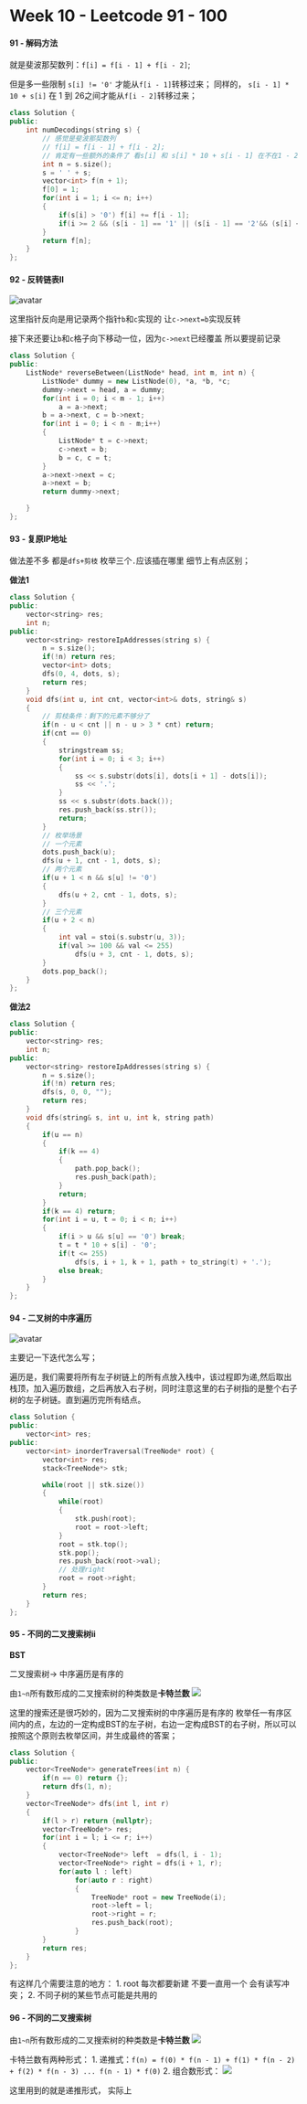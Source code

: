 <!--
 * @Description: 
 * @Versions: 
 * @Author: Vernon Cui
 * @Github: https://github.com/vernon97
 * @Date: 2020-12-08 20:27:50
 * @LastEditors: Vernon Cui
 * @LastEditTime: 2020-12-14 00:24:50
 * @FilePath: /.leetcode/Users/vernon/Leetcode-notes/week10.md
-->

# Week 10 - Leetcode 91 - 100

#### 91 - 解码方法

就是斐波那契数列：`f[i] = f[i - 1] + f[i - 2]`;

但是多一些限制 `s[i] != '0'` 才能从`f[i - 1]`转移过来；
同样的， `s[i - 1] * 10 + s[i]` 在 1 到 26之间才能从`f[i - 2]`转移过来；

```cpp
class Solution {
public:
    int numDecodings(string s) {
        // 感觉是斐波那契数列
        // f[i] = f[i - 1] + f[i - 2]; 
        // 肯定有一些额外的条件了 看s[i] 和 s[i] * 10 + s[i - 1] 在不在1 - 26 里
        int n = s.size();
        s = ' ' + s;
        vector<int> f(n + 1);
        f[0] = 1;
        for(int i = 1; i <= n; i++)
        {
            if(s[i] > '0') f[i] += f[i - 1];
            if(i >= 2 && (s[i - 1] == '1' || (s[i - 1] == '2'&& (s[i] <= '6')))) f[i] += f[i - 2]; 
        }
        return f[n];
    }
};
```

#### 92 - 反转链表II

![avatar](figs/19.jpeg)

这里指针反向是用记录两个指针`b`和`c`实现的 让`c->next=b`实现反转

接下来还要让`b`和`c`格子向下移动一位，因为`c->next`已经覆盖 所以要提前记录

```cpp
class Solution {
public:
    ListNode* reverseBetween(ListNode* head, int m, int n) {
        ListNode* dummy = new ListNode(0), *a, *b, *c;
        dummy->next = head, a = dummy;
        for(int i = 0; i < m - 1; i++)
            a = a->next;
        b = a->next, c = b->next;
        for(int i = 0; i < n - m;i++)
        {
            ListNode* t = c->next;
            c->next = b;
            b = c, c = t;
        }
        a->next->next = c;
        a->next = b;
        return dummy->next;

    }
};
```

#### 93 - 复原IP地址

做法差不多 都是`dfs+剪枝` 枚举三个`.`应该插在哪里 细节上有点区别；

**做法1**

```cpp
class Solution {
public:
    vector<string> res;
    int n;
public:
    vector<string> restoreIpAddresses(string s) {
        n = s.size();
        if(!n) return res;
        vector<int> dots;
        dfs(0, 4, dots, s);
        return res;
    }
    void dfs(int u, int cnt, vector<int>& dots, string& s)
    {
        // 剪枝条件：剩下的元素不够分了
        if(n - u < cnt || n - u > 3 * cnt) return;
        if(cnt == 0) 
        {
            stringstream ss;
            for(int i = 0; i < 3; i++)
            {
                ss << s.substr(dots[i], dots[i + 1] - dots[i]);
                ss << '.';
            }
            ss << s.substr(dots.back());
            res.push_back(ss.str());
            return;
        }
        // 枚举场景
        // 一个元素
        dots.push_back(u);
        dfs(u + 1, cnt - 1, dots, s);
        // 两个元素
        if(u + 1 < n && s[u] != '0')
        {
            dfs(u + 2, cnt - 1, dots, s);
        }
        // 三个元素
        if(u + 2 < n)
        {
            int val = stoi(s.substr(u, 3));
            if(val >= 100 && val <= 255)
                dfs(u + 3, cnt - 1, dots, s);
        }
        dots.pop_back();
    }
};
```

**做法2**

```cpp
class Solution {
public:
    vector<string> res;
    int n;
public:
    vector<string> restoreIpAddresses(string s) {
        n = s.size();
        if(!n) return res;
        dfs(s, 0, 0, "");
        return res;
    }
    void dfs(string& s, int u, int k, string path)
    {
        if(u == n)
        {
            if(k == 4)
            {
                path.pop_back();
                res.push_back(path);
            }
            return;
        }
        if(k == 4) return;
        for(int i = u, t = 0; i < n; i++)
        {
            if(i > u && s[u] == '0') break;
            t = t * 10 + s[i] - '0';
            if(t <= 255) 
                dfs(s, i + 1, k + 1, path + to_string(t) + '.');
            else break;
        }
    }
};
```

#### 94 - 二叉树的中序遍历

![avatar](figs/20.png)

主要记一下迭代怎么写；

遍历是，我们需要将所有左子树链上的所有点放入栈中，该过程即为递,然后取出栈顶，加入遍历数组，之后再放入右子树，同时注意这里的右子树指的是整个右子树的左子树链。直到遍历完所有结点。

```cpp
class Solution {
public:
    vector<int> res;
public:
    vector<int> inorderTraversal(TreeNode* root) {
        vector<int> res;
        stack<TreeNode*> stk;

        while(root || stk.size())
        {
            while(root)
            {
                stk.push(root);
                root = root->left;
            }
            root = stk.top();
            stk.pop();
            res.push_back(root->val);
            // 处理right
            root = root->right;
        }
        return res;
    }
};
```

#### 95 - 不同的二叉搜索树ii

**BST**

二叉搜索树-> 中序遍历是有序的

由`1~n`所有数形成的二叉搜索树的种类数是**卡特兰数** <img src="https://latex.codecogs.com/png.latex?  \frac{C_{2n}^{n}}{n + 1}">

这里的搜索还是很巧妙的，因为二叉搜索树的中序遍历是有序的 枚举任一有序区间内的点，左边的一定构成BST的左子树，右边一定构成BST的右子树，所以可以按照这个原则去枚举区间，并生成最终的答案；

```cpp
class Solution {
public:
    vector<TreeNode*> generateTrees(int n) {
        if(n == 0) return {};
        return dfs(1, n);
    }
    vector<TreeNode*> dfs(int l, int r)
    {
        if(l > r) return {nullptr};
        vector<TreeNode*> res;
        for(int i = l; i <= r; i++)
        {
            vector<TreeNode*> left  = dfs(l, i - 1);
            vector<TreeNode*> right = dfs(i + 1, r);
            for(auto l : left)
                for(auto r : right)
                {
                    TreeNode* root = new TreeNode(i);
                    root->left = l;
                    root->right = r;
                    res.push_back(root);
                }
        }
        return res;
    }
};
```

有这样几个需要注意的地方：
    1. root 每次都要新建 不要一直用一个 会有读写冲突；
    2. 不同子树的某些节点可能是共用的

#### 96 - 不同的二叉搜索树

由`1~n`所有数形成的二叉搜索树的种类数是**卡特兰数** <img src="https://latex.codecogs.com/png.latex?  \frac{C_{2n}^{n}}{n + 1}">

卡特兰数有两种形式：
    1. 递推式：`f(n) = f(0) * f(n - 1) + f(1) * f(n - 2) + f(2) * f(n - 3) ... f(n - 1) * f(0)`
    2. 组合数形式： <img src="https://latex.codecogs.com/png.latex?f(n)=C_{2n}^{n}-C_{2n}^{n - 1}=\frac{C_{2n}^{n}}{n + 1}">

这里用到的就是递推形式， 实际上